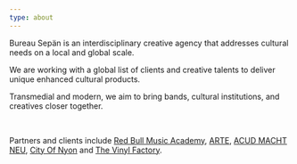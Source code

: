 ```yaml
---
type: about
---
```

Bureau Sepän is an interdisciplinary creative agency that addresses cultural needs on a local and global scale.

We are working with a global list of clients and creative talents to deliver unique enhanced cultural products. 

Transmedial and modern, we aim to bring bands, cultural institutions, and creatives closer together.

</br>

Partners and clients include [Red Bull Music Academy](http://www.redbullmusicacademy.com/), [ARTE](https://www.arte.tv/), [ACUD MACHT NEU](http://acudmachtneu.de/), [City Of Nyon](https://www.nyon.ch/fr/index.php) and [The Vinyl Factory](https://thevinylfactory.coma/).
